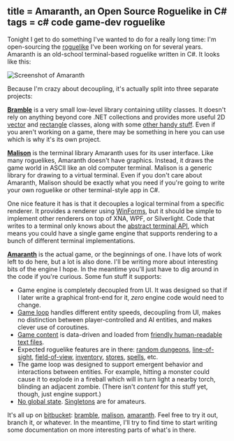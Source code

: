 title = Amaranth, an Open Source Roguelike in C#
tags = c# code game-dev roguelike
---
Tonight I get to do something I've wanted to do for a really long time: I'm
open-sourcing the [roguelike](http://en.wikipedia.org/wiki/Roguelike) I've been working on for several years.
Amaranth is an old-school terminal-based roguelike written in C#. It looks
like this:

![Screenshot of Amaranth](http://journal.stuffwithstuff.com/wp-content/uploads/2010/06/amaranth.png "amaranth")

Because I'm crazy about decoupling, it's actually split into three separate
projects:

**[Bramble](http://bitbucket.org/munificent/bramble)** is a very small low-level library containing utility classes. It doesn't rely on anything beyond core .NET collections and provides more useful 2D [vector](http://bitbucket.org/munificent/bramble/src/tip/Bramble.Core/Vec.cs) and [rectangle](http://bitbucket.org/munificent/bramble/src/tip/Bramble.Core/Rect.cs) classes, along with some [other handy stuff](http://bitbucket.org/munificent/bramble/src/tip/Bramble.Core/Int32Extensions.cs). Even if you aren't working on a game, there may be something in here you can use which is why it's its own project.

**[Malison](http://bitbucket.org/munificent/malison)** is the terminal library Amaranth uses for its user interface. Like many roguelikes, Amaranth doesn't have graphics. Instead, it draws the game world in ASCII like an old computer terminal. Malison is a generic library for drawing to a virtual terminal. Even if you don't care about Amaranth, Malison should be exactly what you need if you're going to write your own roguelike or other terminal-style app in C#.

One nice feature it has is that it decouples a logical terminal from a
specific renderer. It provides a renderer using [WinForms](http://bitbucket.org/munificent/malison/src/tip/Malison.WinForms/), but it should
be simple to implement other renderers on top of XNA, WPF, or Silverlight.
Code that writes to a terminal only knows about the [abstract terminal
API](http://bitbucket.org/munificent/malison/src/tip/Malison.Core/ITerminal.cs), which means you could have a single game engine that supports
rendering to a bunch of different terminal implementations.

**[Amaranth](http://bitbucket.org/munificent/amaranth)** is the actual game, or the beginnings of one. I have lots of work left to do here, but a lot is also done. I'll be writing more about interesting bits of the engine I hope. In the meantime you'll just have to dig around in the code if you're curious. Some fun stuff it supports:

  * Game engine is completely decoupled from UI. It was designed so that if I later write a graphical front-end for it, _zero_ engine code would need to change.
  * [Game loop](http://bitbucket.org/munificent/amaranth/src/tip/Amaranth.Engine/Classes/Game.cs#cl-255) handles different entity speeds, decoupling from UI, makes no distinction between player-controlled and AI entities, and makes clever use of coroutines.
  * [Game content](http://bitbucket.org/munificent/amaranth/src/tip/Amaranth.Data/Data/) is data-driven and loaded from [friendly human-readable text files](http://bitbucket.org/munificent/amaranth/src/tip/Amaranth.Data/Data/Monsters/J%20-%20Jelly.txt).
  * Expected roguelike features are in there: [random dungeons](http://bitbucket.org/munificent/amaranth/src/tip/Amaranth.Engine/Classes/Dungeon/Generation/FeatureCreepGenerator.cs), [line-of-sight](http://bitbucket.org/munificent/amaranth/src/2fc3311d903f/Amaranth.Engine/Classes/Los.cs), [field-of-view](http://bitbucket.org/munificent/amaranth/src/2fc3311d903f/Amaranth.Engine/Classes/Fov.cs), [inventory](http://bitbucket.org/munificent/amaranth/src/2fc3311d903f/Amaranth.Engine/Classes/Things/Items/Inventory.cs), [stores](http://bitbucket.org/munificent/amaranth/src/2fc3311d903f/Amaranth.Engine/Classes/Dungeon/Town/), [spells](http://bitbucket.org/munificent/amaranth/src/2fc3311d903f/Amaranth.Engine/Classes/Processing/Actions/Magic/), etc.
  * The game loop was designed to support emergent behavior and interactions between entities. For example, hitting a monster could cause it to explode in a fireball which will in turn light a nearby torch, blinding an adjacent zombie. (There isn't _content_ for this stuff yet, though, just engine support.)
  * [No global state](http://bitbucket.org/munificent/amaranth/src/2fc3311d903f/Amaranth.Engine/Classes/Content/Content.cs). [Singletons](http://gameprogrammingpatterns.com/singleton.html) are for amateurs.


It's all up on [bitbucket](http://bitbucket.org): [bramble](http://bitbucket.org/munificent/bramble), [malison](http://bitbucket.org/munificent/malison), [amaranth](http://bitbucket.org/munificent/amaranth).
Feel free to try it out, branch it, or whatever. In the meantime, I'll try to
find time to start writing some documentation on more interesting parts of
what's in there.

